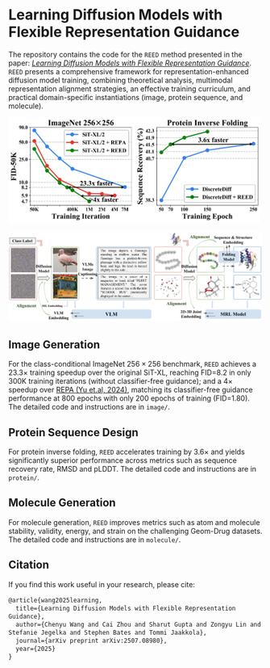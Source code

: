 # Learning Diffusion Models with Flexible Representation Guidance

The repository contains the code for the `REED` method presented in the paper: *[Learning Diffusion Models with Flexible Representation Guidance](https://arxiv.org/pdf/2507.08980)*. `REED` presents a comprehensive framework for representation-enhanced diffusion model training, combining theoretical analysis, multimodal representation alignment strategies, an effective training curriculum, and practical domain-specific instantiations (image, protein sequence, and molecule). 

<img src="figs/nspeed.png" alt="drawing" width="500"/>

![img](figs/main.png)

## Image Generation
For the class-conditional ImageNet $256\times 256$ benchmark, `REED` achieves a $23.3 \times$ training speedup over the original SiT-XL, reaching FID=8.2 in only 300K training iterations (without classifier-free guidance); and a $4 \times$ speedup over [REPA (Yu et.al, 2024)](https://arxiv.org/abs/2410.06940), matching its classifier-free guidance performance at 800 epochs with only 200 epochs of training (FID=1.80). The detailed code and instructions are in `image/`.

## Protein Sequence Design
For protein inverse folding, `REED` accelerates training by $3.6\times$ and yields significantly superior performance across metrics such as sequence recovery rate, RMSD and pLDDT. The detailed code and instructions are in `protein/`.

## Molecule Generation
For molecule generation, `REED` improves metrics such as atom and molecule stability, validity, energy, and strain on the challenging Geom-Drug datasets. The detailed code and instructions are in `molecule/`.

## Citation
If you find this work useful in your research, please cite:
```
@article{wang2025learning,
  title={Learning Diffusion Models with Flexible Representation Guidance},
  author={Chenyu Wang and Cai Zhou and Sharut Gupta and Zongyu Lin and Stefanie Jegelka and Stephen Bates and Tommi Jaakkola},
  journal={arXiv preprint arXiv:2507.08980},
  year={2025}
}
```
